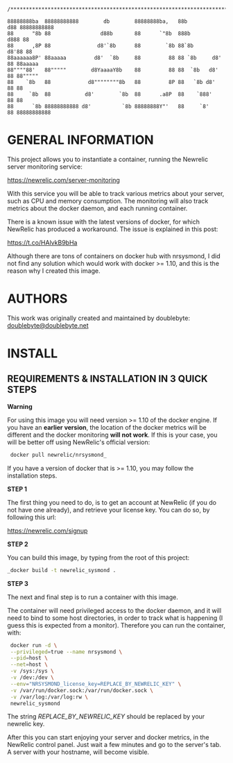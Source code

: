     /***************************************************************************************/

    88888888ba  88888888888        db        88888888ba,   88b           d88 88888888888
    88      "8b 88                d88b       88      `"8b  888b         d888 88
    88      ,8P 88               d8'`8b      88        `8b 88`8b       d8'88 88
    88aaaaaa8P' 88aaaaa         d8'  `8b     88         88 88 `8b     d8' 88 88aaaaa
    88""""88'   88"""""        d8YaaaaY8b    88         88 88  `8b   d8'  88 88"""""
    88    `8b   88            d8""""""""8b   88         8P 88   `8b d8'   88 88
    88     `8b  88           d8'        `8b  88      .a8P  88    `888'    88 88
    88      `8b 88888888888 d8'          `8b 88888888Y"'   88     `8'     88 88888888888

GENERAL INFORMATION
============
This project allows you to instantiate a container, running the Newrelic server monitoring service:

 https://newrelic.com/server-monitoring

With this service you will be able to track various metrics about your server, such as CPU and memory consumption.
The monitoring will also track metrics about the docker daemon, and each running container.

There is a known issue with the latest versions of docker, for which NewRelic has produced a workaround. The issue is explained in this post:

 https://t.co/HAlvkB9bHa

Although there are tons of containers on docker hub with nrsysmond, I did not find any solution which would work with docker >= 1.10, and this is the reason why I created this image.

AUTHORS
=======
This work was originally created and maintained by doublebyte: doublebyte@doublebyte.net

INSTALL
==========
REQUIREMENTS & INSTALLATION IN 3 QUICK STEPS
--------------------------------------------

**Warning**

For using this image you will need version >= 1.10 of the docker engine. If you have an **earlier version**, the location of the docker metrics will be different and the docker monitoring **will not work**.
If this is your case, you will be better off using NewRelic's official version:

~~~bash
 docker pull newrelic/nrsysmond_
~~~

If you have a version of docker that is >= 1.10, you may follow the installation steps.

**STEP 1**

The first thing you need to do, is to get an account at NewRelic (if you do not have one already), and retrieve your license key.
You can do so, by following this url:

 https://newrelic.com/signup

**STEP 2**

You can build this image, by typing from the root of this project:

~~~bash
_docker build -t newrelic_sysmond .
~~~

**STEP 3**

The next and final step is to run a container with this image.

The container will need privileged access to the docker daemon, and it will need to bind to some host directories, in order to track what is happening (I guess this is expected from a monitor). 
Therefore you can run the container, with:

~~~bash
 docker run -d \
 --privileged=true --name nrsysmond \
 --pid=host \
 --net=host \
 -v /sys:/sys \
 -v /dev:/dev \
 --env="NRSYSMOND_license_key=REPLACE_BY_NEWRELIC_KEY" \
 -v /var/run/docker.sock:/var/run/docker.sock \
 -v /var/log:/var/log:rw \
 newrelic_sysmond
~~~

The string _REPLACE_BY_NEWRELIC_KEY_ should be replaced by your newrelic key.

After this you can start enjoying your server and docker metrics, in the NewRelic control panel. Just wait a few minutes and go to the server's tab. A server with your hostname, will become visible.

